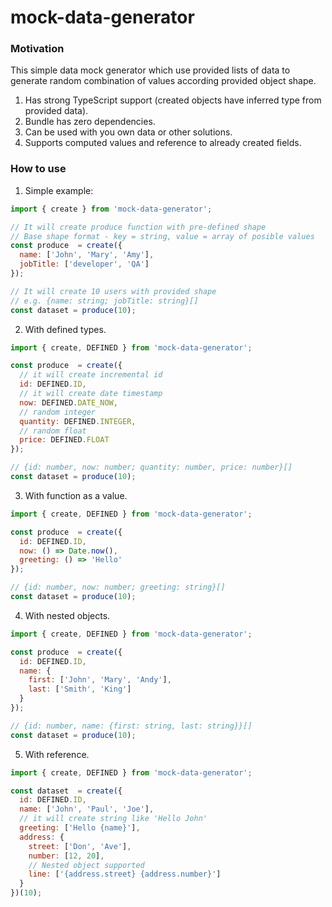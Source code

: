 # mock-data-generator

### Motivation

This simple data mock generator which use provided lists of data to generate random combination of values
according provided object shape.

1) Has strong TypeScript support (created objects have inferred type from provided data).
2) Bundle has zero dependencies.
3) Can be used with you own data or other solutions.
4) Supports computed values and reference to already created fields.

### How to use

1) Simple example:
```js
import { create } from 'mock-data-generator';

// It will create produce function with pre-defined shape
// Base shape format - key = string, value = array of posible values
const produce  = create({
  name: ['John', 'Mary', 'Amy'],
  jobTitle: ['developer', 'QA']
});

// It will create 10 users with provided shape
// e.g. {name: string; jobTitle: string}[]
const dataset = produce(10);

```

2) With defined types.
```js
import { create, DEFINED } from 'mock-data-generator';

const produce  = create({
  // it will create incremental id
  id: DEFINED.ID,
  // it will create date timestamp 
  now: DEFINED.DATE_NOW,
  // random integer
  quantity: DEFINED.INTEGER,
  // random float 
  price: DEFINED.FLOAT
});

// {id: number, now: number; quantity: number, price: number}[]
const dataset = produce(10);
```

3) With function as a value.
```js
import { create, DEFINED } from 'mock-data-generator';

const produce  = create({
  id: DEFINED.ID,
  now: () => Date.now(),
  greeting: () => 'Hello'
});

// {id: number, now: number; greeting: string}[]
const dataset = produce(10);
```

4) With nested objects.
```js
import { create, DEFINED } from 'mock-data-generator';

const produce  = create({
  id: DEFINED.ID,
  name: {
    first: ['John', 'Mary', 'Andy'],
    last: ['Smith', 'King']
  }
});

// {id: number, name: {first: string, last: string}}[]
const dataset = produce(10);
```
5) With reference.
```js
import { create, DEFINED } from 'mock-data-generator';

const dataset  = create({
  id: DEFINED.ID,
  name: ['John', 'Paul', 'Joe'],
  // it will create string like 'Hello John' 
  greeting: ['Hello {name}'],
  address: {
    street: ['Don', 'Ave'],
    number: [12, 20],
    // Nested object supported
    line: ['{address.street} {address.number}']
  }
})(10);



